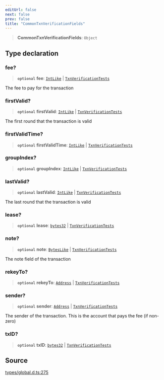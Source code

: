 ```yaml
---
editUrl: false
next: false
prev: false
title: "CommonTxnVerificationFields"
---
```


> **CommonTxnVerificationFields**: `Object`

## Type declaration

### fee?

> **`optional`** **fee**: [`IntLike`](IntLike.md) \| [`TxnVerificationTests`](TxnVerificationTests.md)

The fee to pay for the transaction

### firstValid?

> **`optional`** **firstValid**: [`IntLike`](IntLike.md) \| [`TxnVerificationTests`](TxnVerificationTests.md)

The first round that the transaction is valid

### firstValidTime?

> **`optional`** **firstValidTime**: [`IntLike`](IntLike.md) \| [`TxnVerificationTests`](TxnVerificationTests.md)

### groupIndex?

> **`optional`** **groupIndex**: [`IntLike`](IntLike.md) \| [`TxnVerificationTests`](TxnVerificationTests.md)

### lastValid?

> **`optional`** **lastValid**: [`IntLike`](IntLike.md) \| [`TxnVerificationTests`](TxnVerificationTests.md)

The last round that the transaction is valid

### lease?

> **`optional`** **lease**: [`bytes32`](bytes32.md) \| [`TxnVerificationTests`](TxnVerificationTests.md)

### note?

> **`optional`** **note**: [`BytesLike`](BytesLike.md) \| [`TxnVerificationTests`](TxnVerificationTests.md)

The note field of the transaction

### rekeyTo?

> **`optional`** **rekeyTo**: [`Address`](../classes/Address.md) \| [`TxnVerificationTests`](TxnVerificationTests.md)

### sender?

> **`optional`** **sender**: [`Address`](../classes/Address.md) \| [`TxnVerificationTests`](TxnVerificationTests.md)

The sender of the transaction. This is the account that pays the fee (if non-zero)

### txID?

> **`optional`** **txID**: [`bytes32`](bytes32.md) \| [`TxnVerificationTests`](TxnVerificationTests.md)

## Source

[types/global.d.ts:275](https://github.com/algorandfoundation/tealscript/blob/18ba30a9/types/global.d.ts#L275)
